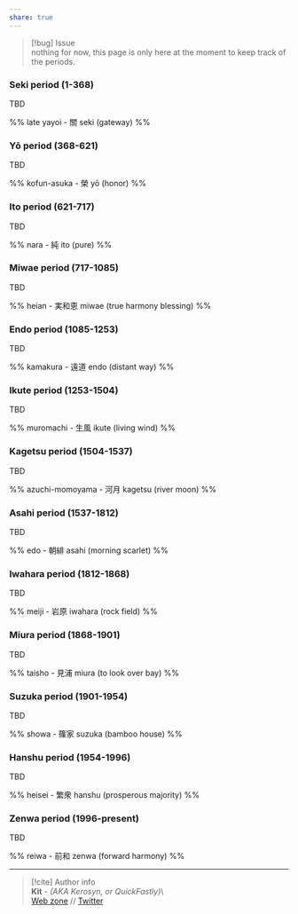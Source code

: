 ```yaml
---  
share: true  
---  
```

> [!bug] Issue  
> nothing for now, this page is only here at the moment to keep track of the periods.  
  
### Seki period (1-368)  
  
TBD  
  
%% late yayoi - 關 seki (gateway) %%  
  
### Yō period (368-621)  
  
TBD  
  
%% kofun-asuka - 榮 yō (honor) %%  
  
### Ito period (621-717)  
  
TBD  
  
%% nara - 純 ito (pure) %%  
  
### Miwae period (717-1085)  
  
TBD  
  
%% heian - 実和恵 miwae (true harmony blessing) %%  
  
### Endo period (1085-1253)  
  
TBD  
  
%% kamakura - 遠道 endo (distant way) %%  
  
### Ikute period (1253-1504)  
  
TBD  
  
%% muromachi - 生風 ikute (living wind) %%  
  
### Kagetsu period (1504-1537)  
  
TBD  
  
%% azuchi-momoyama - 河月 kagetsu (river moon) %%  
  
### Asahi period (1537-1812)  
  
TBD  
  
%% edo - 朝緋 asahi (morning scarlet) %%  
  
### Iwahara period (1812-1868)  
  
TBD  
  
%% meiji - 岩原 iwahara (rock field) %%  
  
### Miura period (1868-1901)  
  
TBD  
  
%% taisho - 見浦 miura (to look over bay) %%  
  
### Suzuka period (1901-1954)  
  
TBD  
  
%% showa - 篠家 suzuka (bamboo house) %%  
  
### Hanshu period (1954-1996)  
  
TBD  
  
%% heisei - 繁衆 hanshu (prosperous majority) %%  
  
### Zenwa period (1996-present)  
  
TBD  
  
%% reiwa - 前和 zenwa (forward harmony) %%  
  
-----  
> [!cite] Author info  
> **Kit** - *(AKA Kerosyn, or QuickFastly)*\  
> [Web zone](https://kitabe.link) // [Twitter](https://twitter.com/Kerosyn_)